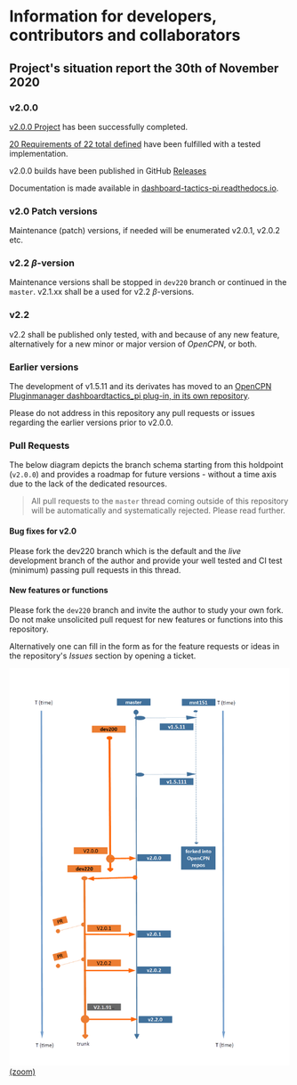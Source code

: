 # Information for developers, contributors and collaborators

## Project's situation report the 30th of November 2020

### v2.0.0

[v2.0.0 Project](https://github.com/canne/dashboard_tactics_pi/projects/1) has been successfully completed.

[20 Requirements of 22 total defined](https://github.com/canne/dashboard_tactics_pi/issues?q=is%3Aissue+is%3Aclosed+milestone%3Av2.0.0+label%3ARequirement) have been fulfilled with a tested implementation.

v2.0.0 builds have been published in GitHub [Releases](https://github.com/canne/dashboard_tactics_pi/releases)

Documentation is made available in [dashboard-tactics-pi.readthedocs.io](https://dashboard-tactics-pi.readthedocs.io).

### v2.0 Patch versions

Maintenance (patch) versions, if needed will be enumerated v2.0.1, v2.0.2 etc.

### v2.2 $\beta$-version

Maintenance versions shall be stopped in `dev220` branch or continued in the `master`. v2.1.xx shall be a used for v2.2 $\beta$-versions.

### v2.2

v2.2 shall be published only tested, with and because of any new feature, alternatively for a new minor or major version of _OpenCPN_, or both.

### Earlier versions

The development of v1.5.11 and its derivates has moved to an [OpenCPN Pluginmanager dashboardtactics_pi plug-in, in its own repository](https://github.com/rgleason/dashboard_tactics_pi).

Please do not address in this repository any pull requests or issues regarding the earlier versions prior to v2.0.0.

### Pull Requests

The below diagram depicts the branch schema starting from this holdpoint (`v2.0.0`) and provides a roadmap for future versions - without a time axis due to the lack of the dedicated resources.

>All pull requests to the `master` thread coming outside of this repository will be automatically and systematically rejected. Please read further.

#### Bug fixes for v2.0

Please fork the dev220 branch which is the default and the _live_ development branch of the author and provide your well tested and CI test (minimum) passing pull requests in this thread.

#### New features or functions

Please fork the `dev220` branch and invite the author to study your own fork. Do not make unsolicited pull request for new features or functions into this repository.

Alternatively one can fill in the form as for the feature requests or ideas in the repository's _Issues_ section by opening a ticket.

![v2.0.0_holdpoint_threads.png](v2.0.0_holdpoint_threads.png)[(zoom)](img/v2.0.0_holdpoint_threads.png)
